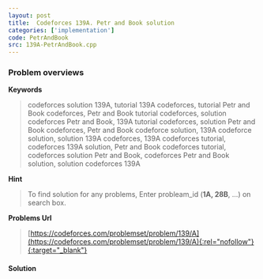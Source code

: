 ```yaml
---
layout: post
title:  Codeforces 139A. Petr and Book solution
categories: ['implementation']
code: PetrAndBook
src: 139A-PetrAndBook.cpp
---
```

### **Problem overviews**

**Keywords**
> codeforces solution 139A, tutorial 139A codeforces, tutorial Petr and Book codeforces, Petr and Book tutorial codeforces, solution codeforces Petr and Book, 139A tutorial codeforces, solution Petr and Book codeforces, Petr and Book codeforce solution, 139A codeforce solution, solution 139A codeforces, 139A codeforces tutorial, codeforces 139A solution, Petr and Book codeforces tutorial, codeforces solution Petr and Book, codeforces Petr and Book solution, solution codeforces 139A

**Hint**
> To find solution for any problems, Enter probleam_id (**1A, 28B**, ...) on search box. 

**Problems Url**
> [https://codeforces.com/problemset/problem/139/A](https://codeforces.com/problemset/problem/139/A){:rel="nofollow"}{:target="_blank"}

#### **Solution**



